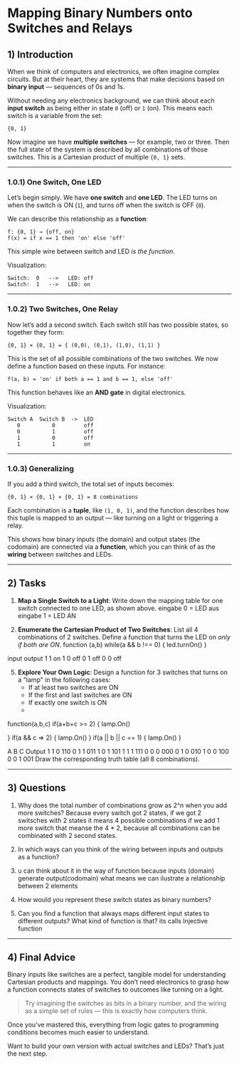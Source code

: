 <!---
{
  "depends_on": ["cartesian product", "mapping", "functions"],
  "author": "Stephan Bökelmann",
  "first_used": "2025-03-27",
  "keywords": ["binary", "digital logic", "relays"]
}
--->

# Mapping Binary Numbers onto Switches and Relays

## 1) Introduction
When we think of computers and electronics, we often imagine complex circuits. But at their heart, they are systems that make decisions based on **binary input** — sequences of 0s and 1s.

Without needing any electronics background, we can think about each **input switch** as being either in state `0` (off) or `1` (on). This means each switch is a variable from the set:
```
{0, 1}
```

Now imagine we have **multiple switches** — for example, two or three. Then the full state of the system is described by all combinations of those switches. This is a Cartesian product of multiple `{0, 1}` sets.

---

### 1.0.1) One Switch, One LED
Let’s begin simply. We have **one switch** and **one LED**. The LED turns on when the switch is ON (`1`), and turns off when the switch is OFF (`0`).

We can describe this relationship as a **function**:
```
f: {0, 1} → {off, on}
f(x) = if x == 1 then 'on' else 'off'
```

This simple wire between switch and LED *is the function*.

Visualization:
```
Switch:  0   -->   LED: off
Switch:  1   -->   LED: on
```

---

### 1.0.2) Two Switches, One Relay
Now let’s add a second switch. Each switch still has two possible states, so together they form:
```
{0, 1} × {0, 1} = { (0,0), (0,1), (1,0), (1,1) }
```

This is the set of all possible combinations of the two switches. We now define a function based on these inputs. For instance:
```
f(a, b) = 'on' if both a == 1 and b == 1, else 'off'
```

This function behaves like an **AND gate** in digital electronics.

Visualization:
```
Switch A  Switch B  ->  LED
   0          0         off
   0          1         off
   1          0         off
   1          1         on
```

---

### 1.0.3) Generalizing
If you add a third switch, the total set of inputs becomes:
```
{0, 1} × {0, 1} × {0, 1} = 8 combinations
```
Each combination is a **tuple**, like `(1, 0, 1)`, and the function describes how this tuple is mapped to an output — like turning on a light or triggering a relay.

This shows how binary inputs (the domain) and output states (the codomain) are connected via a **function**, which you can think of as the **wiring** between switches and LEDs.

---

## 2) Tasks

1. **Map a Single Switch to a Light**: Write down the mapping table for one switch connected to one LED, as shown above.
   eingabe 0 = LED aus
   eingabe 1 = LED AN
   

3. **Enumerate the Cartesian Product of Two Switches**: List all 4 combinations of 2 switches. Define a function that turns the LED on *only if both are ON*.
  function (a,b)
    while(a && b !== 0)
   {
      led.turnOn()
   }

input     output
1  1        on
1  0        off
0  1        off
0  0        off

5. **Explore Your Own Logic**: Design a function for 3 switches that turns on a "lamp" in the following cases:
   - If at least two switches are ON
   - If the first and last switches are ON
   - If exactly one switch is ON
   - 
function(a,b,c)
  if(a+b+c >= 2)
{
    lamp.On()

}
if(a && c => 2)
{
  lamp.On()
}
if(a || b || c == 1)
{
lamp.On()
}

A  B  C   Output
1  1  0  110
0  1  1  011
1  0  1  101
1  1  1  111
0  0  0  000
0  1  0  010
1  0  0  100
0  0  1  001
   Draw the corresponding truth table (all 8 combinations).

---

## 3) Questions
1. Why does the total number of combinations grow as 2^n when you add more switches?
   Because every switch got 2 states, if we got 2 switsches with 2 states it means 4 possible combinations if we add 1 more switch that meanse the 4 * 2, because all combinations can be combinated with 2 second states.
   
3. In which ways can you think of the wiring between inputs and outputs as a function?
4. u can think about it in the way of function because inputs (domain) generate output(codomain)
   what means we can ilustrate a relationship between 2 elements
   
6. How would you represent these switch states as binary numbers?
7. Can you find a function that always maps different input states to different outputs? What kind of function is that?
   its calls Injective function

---

## 4) Final Advice
Binary inputs like switches are a perfect, tangible model for understanding Cartesian products and mappings. You don’t need electronics to grasp how a function connects states of switches to outcomes like turning on a light.

> Try imagining the switches as bits in a binary number, and the wiring as a simple set of rules — this is exactly how computers think.

Once you’ve mastered this, everything from logic gates to programming conditions becomes much easier to understand.

Want to build your own version with actual switches and LEDs? That’s just the next step.

